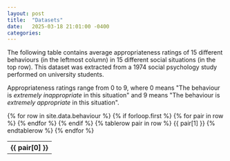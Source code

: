 ```yaml
---
layout: post
title:  "Datasets"
date:   2025-03-18 21:01:00 -0400
categories: 
---
```

The following table contains average appropriateness ratings of 15 different behaviours (in the leftmost column) in 15 different social situations (in the top row).
This dataset was extracted from a 1974 social psychology study performed on university students.

Appropriateness ratings range from 0 to 9, where 0 means "The behaviour is *extremely inappropriate* in this situation" and 9 means "The behaviour is *extremely appropriate* in this situation".

<table>
    {% for row in site.data.behaviour %}
        {% if forloop.first %}
        <tr>
            {% for pair in row %}
                <th>{{ pair[0] }}</th>
            {% endfor %}
        </tr>
        {% endif %}
        {% tablerow pair in row %}
            {{ pair[1] }}
        {% endtablerow %}
    {% endfor %}
</table>